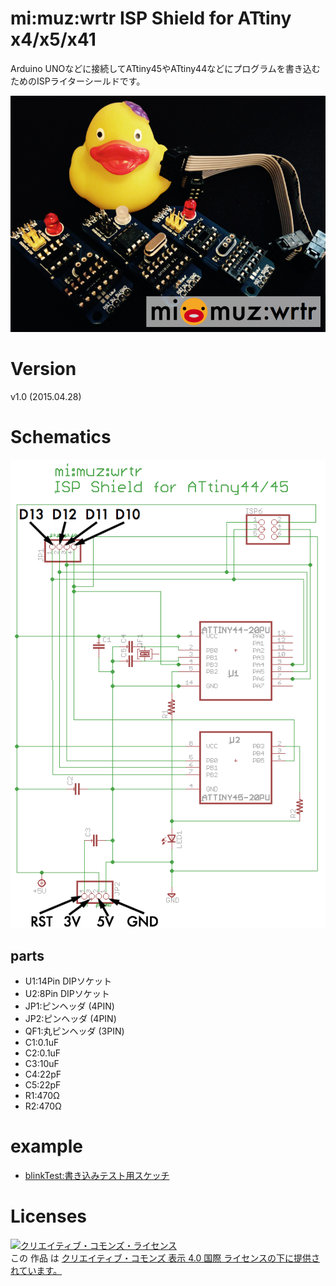# mi:muz:wrtr ISP Shield for ATtiny x4/x5/x41

Arduino UNOなどに接続してATtiny45やATtiny44などにプログラムを書き込むためのISPライターシールドです。

![mi:muz:wrtr](mimuz-wrtr-img.png)

# Version

v1.0 (2015.04.28)

# Schematics

![mimuz-wrtr.png](mimuz-wrtr.png)

## parts

- U1:14Pin DIPソケット
- U2:8Pin DIPソケット
- JP1:ピンヘッダ (4PIN)
- JP2:ピンヘッダ (4PIN)
- QF1:丸ピンヘッダ (3PIN)
- C1:0.1uF
- C2:0.1uF
- C3:10uF
- C4:22pF
- C5:22pF
- R1:470Ω
- R2:470Ω

# example

- [blinkTest:書き込みテスト用スケッチ](./example/blinkTest/)

# Licenses

<a rel="license" href="http://creativecommons.org/licenses/by/4.0/"><img alt="クリエイティブ・コモンズ・ライセンス" style="border-width:0" src="https://i.creativecommons.org/l/by/4.0/88x31.png" /></a><br />この 作品 は <a rel="license" href="http://creativecommons.org/licenses/by/4.0/">クリエイティブ・コモンズ 表示 4.0 国際 ライセンスの下に提供されています。</a>






